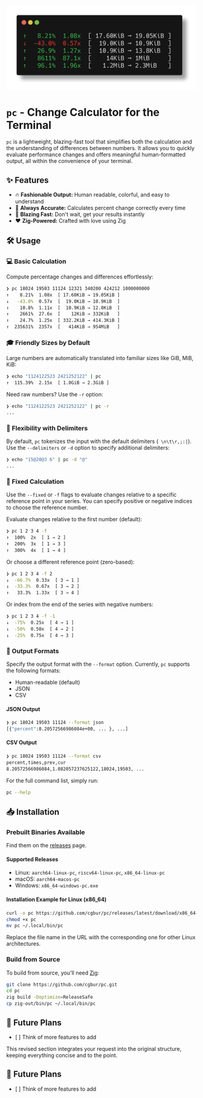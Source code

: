<p align="center">
  <img src="assets/usage.png" alt="Usage Example" width="600">
</p>

# `pc` - Change Calculator for the Terminal

`pc` is a lightweight, blazing-fast tool that simplifies both the calculation
and the understanding of differences between numbers. It allows you to quickly
evaluate performance changes and offers meaningful human-formatted output, all
within the convenience of your terminal.

## ✨ Features

- 🔥 **Fashionable Output:** Human readable, colorful, and easy to understand
- 🎯 **Always Accurate:** Calculates percent change correctly every time
- 🚀 **Blazing Fast:** Don't wait, get your results instantly
- ❤️ **Zig-Powered:** Crafted with love using Zig

## 🛠️ Usage

### 💻 Basic Calculation

Compute percentage changes and differences effortlessly:

```sh
❯ pc 18024 19503 11124 12321 340200 424212 1000000000
↑    8.21%  1.08x  [ 17.60KiB → 19.05KiB ]
↓   -43.0%  0.57x  [  19.0KiB → 10.9KiB  ]
↑    10.8%  1.11x  [  10.9KiB → 12.0KiB  ]
↑    2661%  27.6x  [    12KiB → 332KiB   ]
↑    24.7%  1.25x  [ 332.2KiB → 414.3KiB ]
↑  235631%  2357x  [   414KiB → 954MiB   ]
```

### 🎓 Friendly Sizes by Default

Large numbers are automatically translated into familiar sizes like GiB, MiB, KiB:

```sh
❯ echo "1124122523 2421252122" | pc
↑  115.39%  2.15x  [ 1.0GiB → 2.3GiB ]
```

Need raw numbers? Use the `-r` option:

```sh
❯ echo "1124122523 2421252122" | pc -r
...
```

### 🔀 Flexibility with Delimiters

By default, `pc` tokenizes the input with the default delimiters (` \n\t\r,;:|`). Use
the `--delimiters` or `-d` option to specify additional delimiters:

```sh
❯ echo "15@20@3 6" | pc -d "@"
...
```

### 📐 Fixed Calculation

Use the `--fixed` or `-f` flags to evaluate changes relative to a specific
reference point in your series. You can specify positive or negative indices to
choose the reference number.

Evaluate changes relative to the first number (default):

```sh
❯ pc 1 2 3 4 -f
↑  100%  2x  [ 1 → 2 ]
↑  200%  3x  [ 1 → 3 ]
↑  300%  4x  [ 1 → 4 ]
```

Or choose a different reference point (zero-based):

```sh
❯ pc 1 2 3 4 -f 2
↓  -66.7%  0.33x  [ 3 → 1 ]
↓  -33.3%  0.67x  [ 3 → 2 ]
↑   33.3%  1.33x  [ 3 → 4 ]
```

Or index from the end of the series with negative numbers:

```sh
❯ pc 1 2 3 4 -f -1
↓  -75%  0.25x  [ 4 → 1 ]
↓  -50%  0.50x  [ 4 → 2 ]
↓  -25%  0.75x  [ 4 → 3 ]
```

### 📄 Output Formats

Specify the output format with the `--format` option. Currently, `pc` supports
the following formats:

- Human-readable (default)
- JSON
- CSV

#### JSON Output

```sh
❯ pc 18024 19503 11124 --format json
[{"percent":8.20572566986084e+00, ... }, ...]
```

#### CSV Output

```sh
❯ pc 18024 19503 11124 --format csv
percent,times,prev,cur
8.20572566986084,1.082057237625122,18024,19503, ...
```

For the full command list, simply run:

```sh
pc --help
```

## 📥 Installation

### Prebuilt Binaries Available

Find them on the [releases](https://github.com/cgbur/pc/releases) page.

#### Supported Releases

- Linux: `aarch64-linux-pc`, `riscv64-linux-pc`, `x86_64-linux-pc`
- macOS: `aarch64-macos-pc`
- Windows: `x86_64-windows-pc.exe`

#### Installation Example for Linux (x86_64)

```bash
curl -o pc https://github.com/cgbur/pc/releases/latest/download/x86_64-linux-pc
chmod +x pc
mv pc ~/.local/bin/pc
```

Replace the file name in the URL with the corresponding one for other Linux architectures.

### Build from Source

To build from source, you'll need [Zig](https://ziglang.org):

```sh
git clone https://github.com/cgbur/pc.git
cd pc
zig build -Doptimize=ReleaseSafe
cp zig-out/bin/pc ~/.local/bin/pc
```

## 📝 Future Plans

- \[ \] Think of more features to add

This revised section integrates your request into the original structure, keeping everything concise and to the point.

## 📝 Future Plans

- \[ \] Think of more features to add
